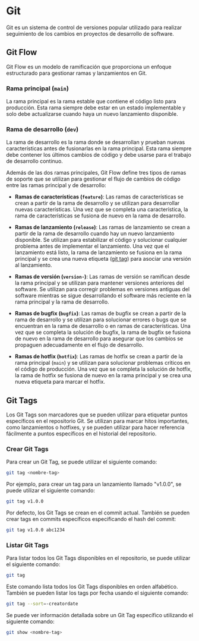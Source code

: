 # Git

Git es un sistema de control de versiones popular utilizado para realizar seguimiento de los cambios en proyectos de desarrollo de software.

## Git Flow

Git Flow es un modelo de ramificación que proporciona un enfoque estructurado para gestionar ramas y lanzamientos en Git.

### Rama principal (`main`)

La rama principal es la rama estable que contiene el código listo para producción. Esta rama siempre debe estar en un estado implementable y solo debe actualizarse cuando haya un nuevo lanzamiento disponible.

### Rama de desarrollo (`dev`)

La rama de desarrollo es la rama donde se desarrollan y prueban nuevas características antes de fusionarlas en la rama principal. Esta rama siempre debe contener los últimos cambios de código y debe usarse para el trabajo de desarrollo continuo.

Además de las dos ramas principales, Git Flow define tres tipos de ramas de soporte que se utilizan para gestionar el flujo de cambios de código entre las ramas principal y de desarrollo:

- **Ramas de características (`feature`)**: Las ramas de características se crean a partir de la rama de desarrollo y se utilizan para desarrollar nuevas características. Una vez que se completa una característica, la rama de características se fusiona de nuevo en la rama de desarrollo.

- **Ramas de lanzamiento (`release`)**: Las ramas de lanzamiento se crean a partir de la rama de desarrollo cuando hay un nuevo lanzamiento disponible. Se utilizan para estabilizar el código y solucionar cualquier problema antes de implementar el lanzamiento. Una vez que el lanzamiento está listo, la rama de lanzamiento se fusiona en la rama principal y se crea una nueva etiqueta ([git tag](https://git-scm.com/book/en/v2/Git-Basics-Tagging)) para asociar una versión al lanzamiento.

- **Ramas de versión (`version-`)**: Las ramas de versión se ramifican desde la rama principal y se utilizan para mantener versiones anteriores del software. Se utilizan para corregir problemas en versiones antiguas del software mientras se sigue desarrollando el software más reciente en la rama principal y la rama de desarrollo.

- **Ramas de bugfix (`bugfix`)**: Las ramas de bugfix se crean a partir de la rama de desarrollo y se utilizan para solucionar errores o bugs que se encuentran en la rama de desarrollo o en ramas de características. Una vez que se completa la solución de bugfix, la rama de bugfix se fusiona de nuevo en la rama de desarrollo para asegurar que los cambios se propaguen adecuadamente en el flujo de desarrollo.

- **Ramas de hotfix (`hotfix`)**: Las ramas de hotfix se crean a partir de la rama principal (`main`) y se utilizan para solucionar problemas críticos en el código de producción. Una vez que se completa la solución de hotfix, la rama de hotfix se fusiona de nuevo en la rama principal y se crea una nueva etiqueta para marcar el hotfix.

## Git Tags

Los Git Tags son marcadores que se pueden utilizar para etiquetar puntos específicos en el repositorio Git. Se utilizan para marcar hitos importantes, como lanzamientos o hotfixes, y se pueden utilizar para hacer referencia fácilmente a puntos específicos en el historial del repositorio.

### Crear Git Tags

Para crear un Git Tag, se puede utilizar el siguiente comando:

```sh
git tag <nombre-tag>
```

Por ejemplo, para crear un tag para un lanzamiento llamado "v1.0.0", se puede utilizar el siguiente comando:

```sh
git tag v1.0.0
```

Por defecto, los Git Tags se crean en el commit actual. También se pueden crear tags en commits específicos especificando el hash del commit:

```sh
git tag v1.0.0 abc1234
```

### Listar Git Tags

Para listar todos los Git Tags disponibles en el repositorio, se puede utilizar el siguiente comando:

```sh
git tag
```

Este comando lista todos los Git Tags disponibles en orden alfabético. También se pueden listar los tags por fecha usando el siguiente comando:

```sh
git tag --sort=-creatordate
```

Se puede ver información detallada sobre un Git Tag específico utilizando el siguiente comando:

```sh
git show <nombre-tag>
```
